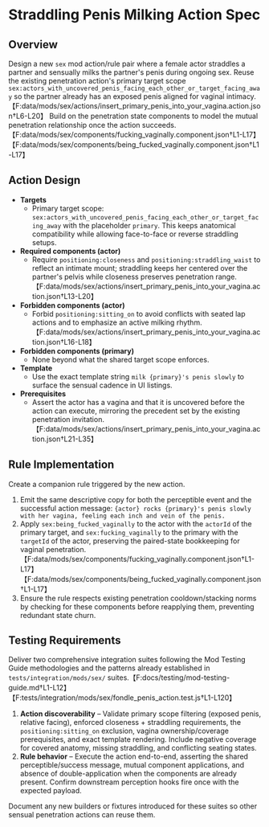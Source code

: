 # Straddling Penis Milking Action Spec

## Overview

Design a new `sex` mod action/rule pair where a female actor straddles a partner and sensually milks the partner's penis during ongoing sex. Reuse the existing penetration action's primary target scope `sex:actors_with_uncovered_penis_facing_each_other_or_target_facing_away` so the partner already has an exposed penis aligned for vaginal intimacy.【F:data/mods/sex/actions/insert_primary_penis_into_your_vagina.action.json†L6-L20】 Build on the penetration state components to model the mutual penetration relationship once the action succeeds.【F:data/mods/sex/components/fucking_vaginally.component.json†L1-L17】【F:data/mods/sex/components/being_fucked_vaginally.component.json†L1-L17】

## Action Design

- **Targets**
  - Primary target scope: `sex:actors_with_uncovered_penis_facing_each_other_or_target_facing_away` with the placeholder `primary`. This keeps anatomical compatibility while allowing face-to-face or reverse straddling setups.
- **Required components (actor)**
  - Require `positioning:closeness` and `positioning:straddling_waist` to reflect an intimate mount; straddling keeps her centered over the partner's pelvis while closeness preserves penetration range.【F:data/mods/sex/actions/insert_primary_penis_into_your_vagina.action.json†L13-L20】
- **Forbidden components (actor)**
  - Forbid `positioning:sitting_on` to avoid conflicts with seated lap actions and to emphasize an active milking rhythm.【F:data/mods/sex/actions/insert_primary_penis_into_your_vagina.action.json†L16-L18】
- **Forbidden components (primary)**
  - None beyond what the shared target scope enforces.
- **Template**
  - Use the exact template string `milk {primary}'s penis slowly` to surface the sensual cadence in UI listings.
- **Prerequisites**
  - Assert the actor has a vagina and that it is uncovered before the action can execute, mirroring the precedent set by the existing penetration invitation.【F:data/mods/sex/actions/insert_primary_penis_into_your_vagina.action.json†L21-L35】

## Rule Implementation

Create a companion rule triggered by the new action.

1. Emit the same descriptive copy for both the perceptible event and the successful action message: `{actor} rocks {primary}'s penis slowly with her vagina, feeling each inch and vein of the penis.`
2. Apply `sex:being_fucked_vaginally` to the actor with the `actorId` of the primary target, and `sex:fucking_vaginally` to the primary with the `targetId` of the actor, preserving the paired-state bookkeeping for vaginal penetration.【F:data/mods/sex/components/fucking_vaginally.component.json†L1-L17】【F:data/mods/sex/components/being_fucked_vaginally.component.json†L1-L17】
3. Ensure the rule respects existing penetration cooldown/stacking norms by checking for these components before reapplying them, preventing redundant state churn.

## Testing Requirements

Deliver two comprehensive integration suites following the Mod Testing Guide methodologies and the patterns already established in `tests/integration/mods/sex/` suites.【F:docs/testing/mod-testing-guide.md†L1-L12】【F:tests/integration/mods/sex/fondle_penis_action.test.js†L1-L120】

1. **Action discoverability** – Validate primary scope filtering (exposed penis, relative facing), enforced closeness + straddling requirements, the `positioning:sitting_on` exclusion, vagina ownership/coverage prerequisites, and exact template rendering. Include negative coverage for covered anatomy, missing straddling, and conflicting seating states.
2. **Rule behavior** – Execute the action end-to-end, asserting the shared perceptible/success message, mutual component applications, and absence of double-application when the components are already present. Confirm downstream perception hooks fire once with the expected payload.

Document any new builders or fixtures introduced for these suites so other sensual penetration actions can reuse them.
